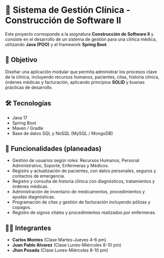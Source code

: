 # 🏥 Sistema de Gestión Clínica - Construcción de Software II

Este proyecto corresponde a la asignatura **Construcción de Software II** y consiste en el desarrollo de un sistema de gestión para una clínica médica, utilizando **Java (POO)** y el framework **Spring Boot**.

## 🎯 Objetivo

Diseñar una aplicación modular que permita administrar los procesos clave de la clínica, incluyendo recursos humanos, pacientes, citas, historia clínica, órdenes médicas y facturación, aplicando principios **SOLID** y buenas prácticas de desarrollo.

## 🛠️ Tecnologías

- Java 17  
- Spring Boot  
- Maven / Gradle  
- Base de datos SQL y NoSQL (MySQL / MongoDB)  

## 📌 Funcionalidades (planeadas)

- Gestión de usuarios según roles: Recursos Humanos, Personal Administrativo, Soporte, Enfermeras y Médicos.  
- Registro y actualización de pacientes, con datos personales, seguros y contactos de emergencia.  
- Registro y consulta de historia clínica con diagnósticos, tratamientos y órdenes médicas.  
- Administración de inventario de medicamentos, procedimientos y ayudas diagnósticas.  
- Programación de citas y gestión de facturación incluyendo pólizas y copagos.  
- Registro de signos vitales y procedimientos realizados por enfermeras.  

## 👨‍💻 Integrantes

- **Carlos Montes** (Clase Martes-Jueves 4-6 pm)  
- **Juan Pablo Alvarez** (Clase Lunes-Miércoles 8-10 pm)  
- **Jhon Posada** (Clase Lunes-Miércoles 8-10 pm)  
